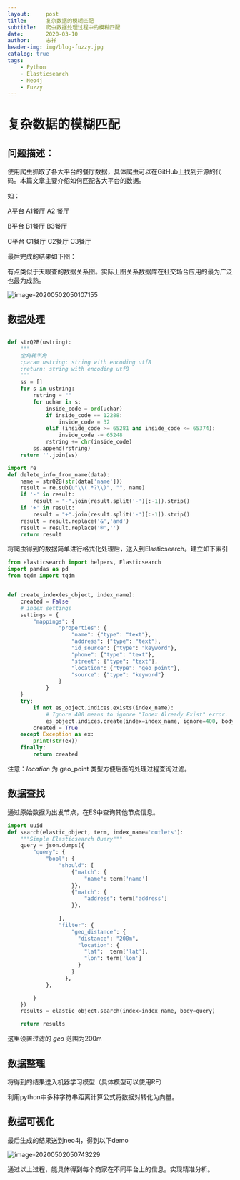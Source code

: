 ```yaml
---
layout:     post
title:      复杂数据的模糊匹配
subtitle:   爬虫数据处理过程中的模糊匹配
date:       2020-03-10
author:     志祥
header-img: img/blog-fuzzy.jpg
catalog: true
tags:
    - Python
    - Elasticsearch
    - Neo4j
    - Fuzzy
---
```


# 复杂数据的模糊匹配

## 问题描述：

使用爬虫抓取了各大平台的餐厅数据，具体爬虫可以在GitHub上找到开源的代码。本篇文章主要介绍如何匹配各大平台的数据。

 如：

A平台 A1餐厅 A2 餐厅

B平台 B1餐厅 B3餐厅

C平台 C1餐厅 C2餐厅 C3餐厅

最后完成的结果如下图：

有点类似于天眼查的数据关系图。实际上图关系数据库在社交场合应用的最为广泛也最为成熟。

![image-20200502050107155](https://tva1.sinaimg.cn/large/007S8ZIlgy1gedmvn41cdj30y20u0q5d.jpg)



## 数据处理

```python

def strQ2B(ustring):
    """
    全角转半角
    :param ustring: string with encoding utf8
    :return: string with encoding utf8
    """
    ss = []
    for s in ustring:
        rstring = ""
        for uchar in s:
            inside_code = ord(uchar)
            if inside_code == 12288:
                inside_code = 32
            elif (inside_code >= 65281 and inside_code <= 65374):
                inside_code -= 65248
            rstring += chr(inside_code)
        ss.append(rstring)
    return ''.join(ss)

import re
def delete_info_from_name(data):
    name = strQ2B(str(data['name']))
    result = re.sub(u"\\(.*?\\)", "", name)
    if '-' in result:
        result = "-".join(result.split('-')[:-1]).strip()
    if '+' in result:
        result = "+".join(result.split('-')[:-1]).strip()
    result = result.replace('&','and')
    result = result.replace('®','')
    return result
```



将爬虫得到的数据简单进行格式化处理后，送入到Elasticsearch。建立如下索引

```python
from elasticsearch import helpers, Elasticsearch
import pandas as pd
from tqdm import tqdm


def create_index(es_object, index_name):
    created = False
    # index settings
    settings = {
        "mappings": {
                "properties": {
                    "name": {"type": "text"},
                    "address": {"type": "text"},
                    "id_source": {"type": "keyword"},
                    "phone": {"type": "text"},
                    "street": {"type": "text"},
                    "location": {"type": "geo_point"},
                    "source": {"type": "keyword"}
                }
            }
    }
    try:
        if not es_object.indices.exists(index_name):
            # Ignore 400 means to ignore "Index Already Exist" error.
            es_object.indices.create(index=index_name, ignore=400, body=settings)
        created = True
    except Exception as ex:
        print(str(ex))
    finally:
        return created
```

注意：*location* 为 geo_point 类型方便后面的处理过程查询过滤。



## 数据查找

通过原始数据为出发节点，在ES中查询其他节点信息。

```python
import uuid
def search(elastic_object, term, index_name='outlets'):
    """Simple Elasticsearch Query"""
    query = json.dumps({
        "query": {
            "bool": {
                "should": [
                    {"match": {
                        "name": term['name']
                    }},
                    {"match": {
                        "address": term['address']
                    }},
                    
                ],
                "filter": {
                    "geo_distance": {
                      "distance": "200m",
                      "location": {
                        "lat":  term['lat'],
                        "lon": term['lon']
                      }
                    }
                  },
            },

        }
    })
    results = elastic_object.search(index=index_name, body=query)

    return results

```

这里设置过滤的  *geo* 范围为200m

## 数据整理

将得到的结果送入机器学习模型（具体模型可以使用RF）

利用python中多种字符串距离计算公式将数据对转化为向量。

## 数据可视化

最后生成的结果送到neo4j，得到以下demo

![image-20200502050743229](https://tva1.sinaimg.cn/large/007S8ZIlgy1gedn2ga0h6j311d0u0k1l.jpg)



通过以上过程，能具体得到每个商家在不同平台上的信息。实现精准分析。